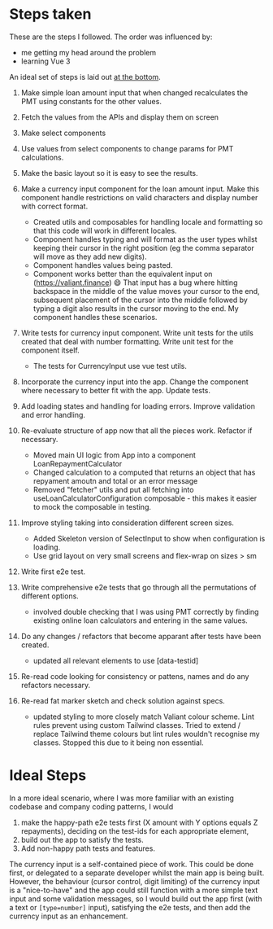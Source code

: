 # Steps taken

These are the steps I followed. The order was influenced by:
- me getting my head around the problem
- learning Vue 3

An ideal set of steps is laid out [at the bottom](#ideal-steps).

1. Make simple loan amount input that when changed recalculates the PMT using constants for the other values.
2. Fetch the values from the APIs and display them on screen
3. Make select components
4. Use values from select components to change params for PMT calculations.
5. Make the basic layout so it is easy to see the results.
6. Make a currency input component for the loan amount input. Make this component handle restrictions on valid characters and display number with correct format.
    - Created utils and composables for handling locale and formatting so that this code will work in different locales.
    - Component handles typing and will format as the user types whilst keeping their cursor in the right position (eg the comma separator will move as they add new digits).
    - Component handles values being pasted.
    - Component works better than the equivalent input on (https://valiant.finance) :smile: That input has a bug where hitting backspace in the middle of the value moves your cursor to the end, subsequent placement of the cursor into the middle followed by typing a digit also results in the cursor moving to the end. My component handles these scenarios.

7. Write tests for currency input component. Write unit tests for the utils created that deal with number formatting. Write unit test for the component itself.
    - The tests for CurrencyInput use vue test utils.

8. Incorporate the currency input into the app. Change the component where necessary to better fit with the app. Update tests.
9. Add loading states and handling for loading errors. Improve validation and error handling.
10. Re-evaluate structure of app now that all the pieces work. Refactor if necessary.
    - Moved main UI logic from App into a component LoanRepaymentCalculator
    - Changed calculation to a computed that returns an object that has repyament amoutn and total or an error message
    - Removed "fetcher" utils and put all fetching into useLoanCalculatorConfiguration composable - this makes it easier to mock the composable in testing.

11. Improve styling taking into consideration different screen sizes.
    - Added Skeleton version of SelectInput to show when configuration is loading. 
    - Use grid layout on very small screens and flex-wrap on sizes > sm

12. Write first e2e test.
13. Write comprehensive e2e tests that go through all the permutations of different options.
    - involved double checking that I was using PMT correctly by finding existing online loan calculators and entering in the same values.
14. Do any changes / refactors that become apparant after tests have been created. 
    - updated all relevant elements to use [data-testid]
15. Re-read code looking for consistency or pattens, names and do any refactors necessary.
16. Re-read fat marker sketch and check solution against specs.
    - updated styling to more closely match Valiant colour scheme. Lint rules prevent using custom Tailwind classes. Tried to extend / replace Tailwind theme colours but lint rules wouldn't recognise my classes. Stopped this due to it being non essential.

# Ideal Steps
In a more ideal scenario, where I was more familiar with an existing codebase and company coding patterns, I would 
1. make the happy-path e2e tests first (X amount with Y options equals Z repayments), deciding on the test-ids for each appropriate element, 
2. build out the app to satisfy the tests.
3. Add non-happy path tests and features.

The currency input is a self-contained piece of work. This could be done first, or delegated to a separate developer whilst the main app is being built. However, the behaviour (cursor control, digit limiting) of the currency input is a "nice-to-have" and the app could still function with a more simple text input and some validation messages, so I would build out the app first (with a text or `[type=number]` input), satisfying the e2e tests, and then add the currency input as an enhancement.
